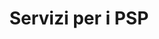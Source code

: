 ---
layout: page
title: Servizi per i PSP
description: 
lang: it
ref: servizi-erogati-a-pagopa
order: 61
child_of_ref: prestatori-servizi-di-pagamento
redirect_to: /it/pagopa-spa/servizi-psp
child_of_submenu: Altri servizi
---